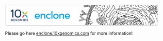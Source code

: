 <a name="top" style="display:block; position:relative; top:-150px;"></a>

<img src="img/enclone_banner.png" alt="enclone banner" title="enclone banner" />

Please go here <a href="http://enclone.10xgenomics.com">enclone.10xgenomics.com</a> for more information!
